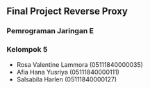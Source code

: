 ## Final Project Reverse Proxy
### Pemrograman Jaringan E
### Kelompok 5
- Rosa Valentine Lammora (05111840000035)
- Afia Hana Yusriya (05111840000111)
- Salsabila Harlen (05111840000127)
